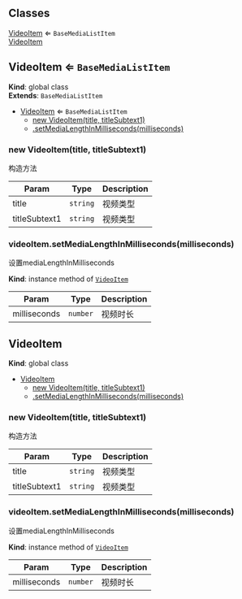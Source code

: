 ## Classes

<dl>
<dt><a href="#VideoItem">VideoItem</a> ⇐ <code>BaseMediaListItem</code></dt>
<dd></dd>
<dt><a href="#VideoItem">VideoItem</a></dt>
<dd></dd>
</dl>

<a name="VideoItem"></a>

## VideoItem ⇐ <code>BaseMediaListItem</code>
**Kind**: global class  
**Extends**: <code>BaseMediaListItem</code>  

* [VideoItem](#VideoItem) ⇐ <code>BaseMediaListItem</code>
    * [new VideoItem(title, titleSubtext1)](#new_VideoItem_new)
    * [.setMediaLengthInMilliseconds(milliseconds)](#VideoItem+setMediaLengthInMilliseconds)

<a name="new_VideoItem_new"></a>

### new VideoItem(title, titleSubtext1)
构造方法


| Param | Type | Description |
| --- | --- | --- |
| title | <code>string</code> | 视频类型 |
| titleSubtext1 | <code>string</code> | 视频类型 |

<a name="VideoItem+setMediaLengthInMilliseconds"></a>

### videoItem.setMediaLengthInMilliseconds(milliseconds)
设置mediaLengthInMilliseconds

**Kind**: instance method of [<code>VideoItem</code>](#VideoItem)  

| Param | Type | Description |
| --- | --- | --- |
| milliseconds | <code>number</code> | 视频时长 |

<a name="VideoItem"></a>

## VideoItem
**Kind**: global class  

* [VideoItem](#VideoItem)
    * [new VideoItem(title, titleSubtext1)](#new_VideoItem_new)
    * [.setMediaLengthInMilliseconds(milliseconds)](#VideoItem+setMediaLengthInMilliseconds)

<a name="new_VideoItem_new"></a>

### new VideoItem(title, titleSubtext1)
构造方法


| Param | Type | Description |
| --- | --- | --- |
| title | <code>string</code> | 视频类型 |
| titleSubtext1 | <code>string</code> | 视频类型 |

<a name="VideoItem+setMediaLengthInMilliseconds"></a>

### videoItem.setMediaLengthInMilliseconds(milliseconds)
设置mediaLengthInMilliseconds

**Kind**: instance method of [<code>VideoItem</code>](#VideoItem)  

| Param | Type | Description |
| --- | --- | --- |
| milliseconds | <code>number</code> | 视频时长 |

